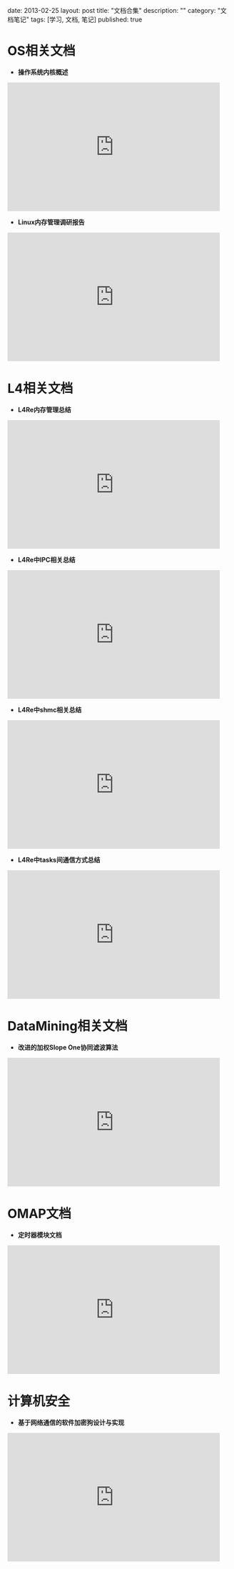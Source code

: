date: 2013-02-25
layout: post
title: "文档合集"
description: ""
category: "文档笔记"
tags: [学习, 文档, 笔记]
published: true

OS相关文档
=======

- **操作系统内核概述**

<iframe src="https://skydrive.live.com/embed?cid=A1E8316CC75B7FBA&resid=A1E8316CC75B7FBA%2113677&authkey=AFXUay4iqRAulT8&em=2" width="476" height="288" frameborder="0" scrolling="no"></iframe>

- **Linux内存管理调研报告**

<iframe src="https://skydrive.live.com/embed?cid=A1E8316CC75B7FBA&resid=A1E8316CC75B7FBA%2113678&authkey=AJGFAfd51UPG8I0&em=2" width="476" height="288" frameborder="0" scrolling="no"></iframe>

L4相关文档
==========

- **L4Re内存管理总结**

<iframe src="https://skydrive.live.com/embed?cid=A1E8316CC75B7FBA&resid=A1E8316CC75B7FBA%2113672&authkey=ABJMCjzQDBVRrxk&em=2" width="476" height="288" frameborder="0" scrolling="no"></iframe>

- **L4Re中IPC相关总结**

<iframe src="https://skydrive.live.com/embed?cid=A1E8316CC75B7FBA&resid=A1E8316CC75B7FBA%2113675&authkey=AAqxd-FfEtt-yr0&em=2" width="476" height="288" frameborder="0" scrolling="no"></iframe>

- **L4Re中shmc相关总结**

<iframe src="https://skydrive.live.com/embed?cid=A1E8316CC75B7FBA&resid=A1E8316CC75B7FBA%2113674&authkey=AMdPXfyydFwVqkU&em=2" width="476" height="288" frameborder="0" scrolling="no"></iframe>

- **L4Re中tasks间通信方式总结**

<iframe src="https://skydrive.live.com/embed?cid=A1E8316CC75B7FBA&resid=A1E8316CC75B7FBA%2113673&authkey=AOnNYxS-7zMtrx8&em=2" width="476" height="288" frameborder="0" scrolling="no"></iframe>

DataMining相关文档
===================

- **改进的加权Slope One协同滤波算法**

<iframe src="https://skydrive.live.com/embed?cid=A1E8316CC75B7FBA&resid=A1E8316CC75B7FBA%21440&authkey=APBcs1o-BGbd27U&em=2" width="476" height="288" frameborder="0" scrolling="no"></iframe>


OMAP文档
=========

- **定时器模块文档**

<iframe src="https://skydrive.live.com/embed?cid=A1E8316CC75B7FBA&resid=A1E8316CC75B7FBA%2113676&authkey=AK13IxII4-hfJRc&em=2" width="476" height="288" frameborder="0" scrolling="no"></iframe>

计算机安全
==========

- **基于网络通信的软件加密狗设计与实现**

<iframe src="https://skydrive.live.com/embed?cid=A1E8316CC75B7FBA&resid=A1E8316CC75B7FBA%2113679&authkey=AFcP4-qA67iaL18&em=2" width="476" height="288" frameborder="0" scrolling="no"></iframe>